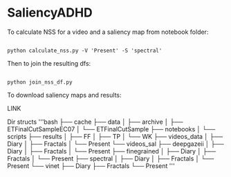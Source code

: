 # SaliencyADHD

To calculate NSS for a video and a saliency map from notebook folder:

<code>
python calculate_nss.py -V 'Present' -S 'spectral'
</code>

Then to join the resulting dfs:

<code>
python join_nss_df.py
</code>

To download saliency maps and results:

LINK

Dir structs
'''bash
├── cache
├── data
│   ├── archive
│   ├── ETFinalCutSampleEC07
│       └── ETFinalCutSample
├── notebooks
│   └── scripts
├── results
│   ├── FF
│   ├── TP
│   └── WK
├── videos_data
│   ├── Diary
│   ├── Fractals
│   └── Present
└── videos_sal
    ├── deepgazeii
    │   ├── Diary
    │   ├── Fractals
    │   └── Present
    ├── finegrained
    │   ├── Diary
    │   ├── Fractals
    │   └── Present
    ├── spectral
    │   ├── Diary
    │   ├── Fractals
    │   └── Present
    └── vinet
        ├── Diary
        ├── Fractals
        └── Present
'''
